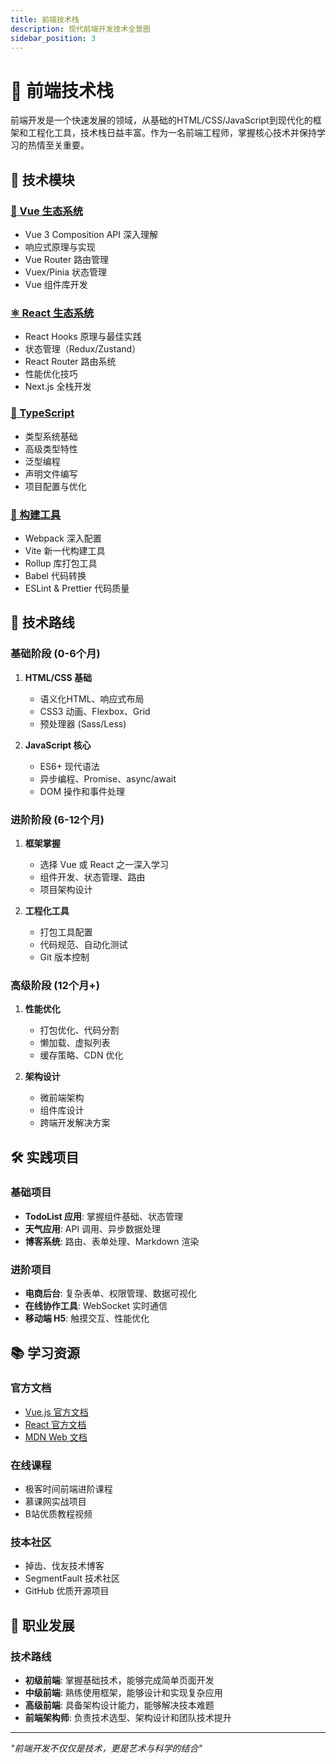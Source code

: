 ```yaml
---
title: 前端技术栈
description: 现代前端开发技术全景图
sidebar_position: 3
---
```


# 🎨 前端技术栈

前端开发是一个快速发展的领域，从基础的HTML/CSS/JavaScript到现代化的框架和工程化工具，技术栈日益丰富。作为一名前端工程师，掌握核心技术并保持学习的热情至关重要。

## 📖 技术模块

### [💚 Vue 生态系统](./vue/index.md)
- Vue 3 Composition API 深入理解
- 响应式原理与实现
- Vue Router 路由管理
- Vuex/Pinia 状态管理
- Vue 组件库开发

### [⚛️ React 生态系统](./react/index.md)
- React Hooks 原理与最佳实践
- 状态管理（Redux/Zustand）
- React Router 路由系统
- 性能优化技巧
- Next.js 全栈开发

### [🔷 TypeScript](./typescript/index.md)
- 类型系统基础
- 高级类型特性
- 泛型编程
- 声明文件编写
- 项目配置与优化

### [🔧 构建工具](./build-tools/index.md)
- Webpack 深入配置
- Vite 新一代构建工具
- Rollup 库打包工具
- Babel 代码转换
- ESLint & Prettier 代码质量

## 🎯 技术路线

### 基础阶段 (0-6个月)
1. **HTML/CSS 基础**
   - 语义化HTML、响应式布局
   - CSS3 动画、Flexbox、Grid
   - 预处理器 (Sass/Less)

2. **JavaScript 核心**
   - ES6+ 现代语法
   - 异步编程、Promise、async/await
   - DOM 操作和事件处理

### 进阶阶段 (6-12个月)
1. **框架掌握**
   - 选择 Vue 或 React 之一深入学习
   - 组件开发、状态管理、路由
   - 项目架构设计

2. **工程化工具**
   - 打包工具配置
   - 代码规范、自动化测试
   - Git 版本控制

### 高级阶段 (12个月+)
1. **性能优化**
   - 打包优化、代码分割
   - 懒加载、虚拟列表
   - 缓存策略、CDN 优化

2. **架构设计**
   - 微前端架构
   - 组件库设计
   - 跨端开发解决方案

## 🛠️ 实践项目

### 基础项目
- **TodoList 应用**: 掌握组件基础、状态管理
- **天气应用**: API 调用、异步数据处理
- **博客系统**: 路由、表单处理、Markdown 渲染

### 进阶项目
- **电商后台**: 复杂表单、权限管理、数据可视化
- **在线协作工具**: WebSocket 实时通信
- **移动端 H5**: 触摸交互、性能优化

## 📚 学习资源

### 官方文档
- [Vue.js 官方文档](https://vuejs.org/)
- [React 官方文档](https://react.dev/)
- [MDN Web 文档](https://developer.mozilla.org/)

### 在线课程
- 极客时间前端进阶课程
- 慕课网实战项目
- B站优质教程视频

### 技本社区
- 掉齿、伐友技术博客
- SegmentFault 技术社区
- GitHub 优质开源项目

## 💼 职业发展

### 技术路线
- **初级前端**: 掌握基础技术，能够完成简单页面开发
- **中级前端**: 熟练使用框架，能够设计和实现复杂应用
- **高级前端**: 具备架构设计能力，能够解决技本难题
- **前端架构师**: 负责技术选型、架构设计和团队技术提升

---

*"前端开发不仅仅是技术，更是艺术与科学的结合"*